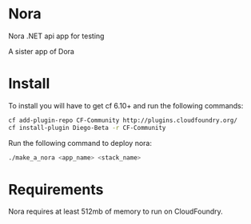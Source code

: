 Nora
====

Nora .NET api app for testing

A sister app of Dora


Install
=======

To install you will have to get cf 6.10+ and run the following commands:

```sh
cf add-plugin-repo CF-Community http://plugins.cloudfoundry.org/
cf install-plugin Diego-Beta -r CF-Community
```

Run the following command to deploy nora:

```sh
./make_a_nora <app_name> <stack_name>
```

Requirements
=======
Nora requires at least 512mb of memory to run on CloudFoundry.
